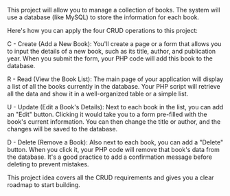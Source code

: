 This project will allow you to manage a collection of books. The system will use a database (like MySQL) to store the information for each book.

Here's how you can apply the four CRUD operations to this project:

C - Create (Add a New Book): You'll create a page or a form that allows you to input the details of a new book, such as its title, author, and publication year. When you submit the form, your PHP code will add this book to the database.

R - Read (View the Book List): The main page of your application will display a list of all the books currently in the database. Your PHP script will retrieve all the data and show it in a well-organized table or a simple list.

U - Update (Edit a Book's Details): Next to each book in the list, you can add an "Edit" button. Clicking it would take you to a form pre-filled with the book's current information. You can then change the title or author, and the changes will be saved to the database.

D - Delete (Remove a Book): Also next to each book, you can add a "Delete" button. When you click it, your PHP code will remove that book's data from the database. It's a good practice to add a confirmation message before deleting to prevent mistakes.

This project idea covers all the CRUD requirements and gives you a clear roadmap to start building.
